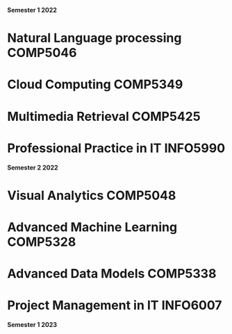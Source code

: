 **Semester 1 2022**

# Natural Language processing COMP5046

# Cloud Computing COMP5349

# Multimedia Retrieval COMP5425

# Professional Practice in IT INFO5990

**Semester 2 2022**

# Visual Analytics COMP5048

# Advanced Machine Learning	COMP5328

# Advanced Data Models COMP5338

# Project Management in IT INFO6007

**Semester 1 2023**